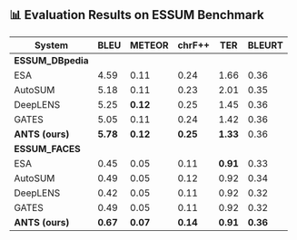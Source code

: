 ## 📊 Evaluation Results on ESSUM Benchmark

| System         | BLEU | METEOR | chrF++ | TER  | BLEURT |
|----------------|------|--------|--------|------|--------|
| **ESSUM_DBpedia** |      |        |        |      |        |
| ESA            | 4.59 | 0.11   | 0.24   | 1.66 | 0.36   |
| AutoSUM        | 5.18 | 0.11   | 0.23   | 2.01 | 0.35   |
| DeepLENS       | 5.25 | **0.12** | 0.25   | 1.45 | 0.36   |
| GATES          | 5.05 | 0.11   | 0.24   | 1.42 | 0.36   |
| **ANTS (ours)**| **5.78** | **0.12** | **0.25** | **1.33** | 0.36   |
| **ESSUM_FACES**    |      |        |        |      |        |
| ESA            | 0.45 | 0.05   | 0.11   | **0.91** | 0.33   |
| AutoSUM        | 0.49 | 0.05   | 0.12   | 0.92 | 0.34   |
| DeepLENS       | 0.42 | 0.05   | 0.11   | 0.92 | 0.32   |
| GATES          | 0.49 | 0.05   | 0.11   | 0.92 | 0.32   |
| **ANTS (ours)**| **0.67** | **0.07** | **0.14** | **0.91** | **0.36** |

